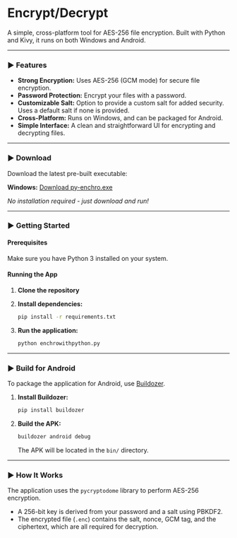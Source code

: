 # Encrypt/Decrypt

A simple, cross-platform tool for AES-256 file encryption. Built with Python and Kivy, it runs on both Windows and Android.


---

### ► Features

*   **Strong Encryption:** Uses AES-256 (GCM mode) for secure file encryption.
*   **Password Protection:** Encrypt your files with a password.
*   **Customizable Salt:** Option to provide a custom salt for added security. Uses a default salt if none is provided.
*   **Cross-Platform:** Runs on Windows, and can be packaged for Android.
*   **Simple Interface:** A clean and straightforward UI for encrypting and decrypting files.

---

### ► Download

Download the latest pre-built executable:

**Windows:** [Download py-enchro.exe](https://github.com/Jan-Fuellhase/py-enchro/raw/refs/heads/main/release/py-enchro.exe)

*No installation required - just download and run!*

---

### ► Getting Started

#### Prerequisites

Make sure you have Python 3 installed on your system.

#### Running the App

1.  **Clone the repository**


2.  **Install dependencies:**
    ```bash
    pip install -r requirements.txt
    ```

3.  **Run the application:**
    ```bash
    python enchrowithpython.py
    ```

---

### ► Build for Android

To package the application for Android, use [Buildozer](https://buildozer.readthedocs.io/en/latest/).

1.  **Install Buildozer:**
    ```bash
    pip install buildozer
    ```

2.  **Build the APK:**
    ```bash
    buildozer android debug
    ```
    The APK will be located in the `bin/` directory.

---

### ► How It Works

The application uses the `pycryptodome` library to perform AES-256 encryption.

*   A 256-bit key is derived from your password and a salt using PBKDF2.
*   The encrypted file (`.enc`) contains the salt, nonce, GCM tag, and the ciphertext, which are all required for decryption.


